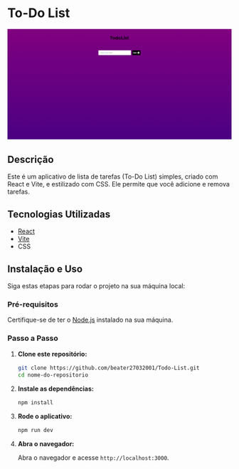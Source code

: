 # To-Do List

![To-Do List](todo.png) <!-- Se você tiver uma imagem de banner, inclua aqui -->

## Descrição

Este é um aplicativo de lista de tarefas (To-Do List) simples, criado com React e Vite, e estilizado com CSS. Ele permite que você adicione e remova tarefas.

## Tecnologias Utilizadas

- [React](https://reactjs.org/)
- [Vite](https://vitejs.dev/)
- CSS

## Instalação e Uso

Siga estas etapas para rodar o projeto na sua máquina local:

### Pré-requisitos

Certifique-se de ter o [Node.js](https://nodejs.org/) instalado na sua máquina.

### Passo a Passo

1. **Clone este repositório:**

    ```bash
    git clone https://github.com/beater27032001/Todo-List.git
    cd nome-do-repositorio
    ```

2. **Instale as dependências:**

    ```bash
    npm install
    ```

3. **Rode o aplicativo:**

    ```bash
    npm run dev
    ```

4. **Abra o navegador:**

    Abra o navegador e acesse `http://localhost:3000`.
